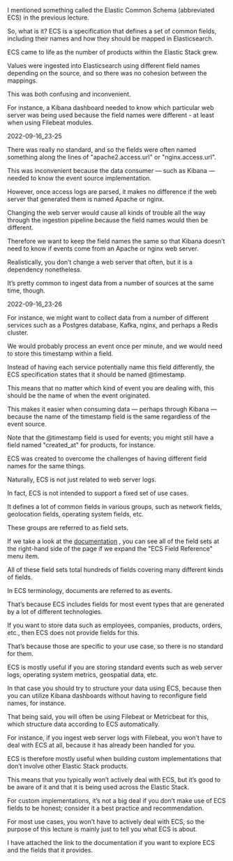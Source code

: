 I mentioned something called the Elastic Common Schema (abbreviated ECS) in the previous lecture.

So, what is it?  ECS is a specification that defines a set of common fields, including their names and  how they should be mapped in Elasticsearch.

ECS came to life as the number of products within the Elastic Stack grew.

Values were ingested into Elasticsearch using different field names depending on the source,  and so there was no cohesion between the mappings.

This was both confusing and inconvenient.

For instance, a Kibana dashboard needed to know which particular web server was being  used because the field names were different - at least when using Filebeat modules.

2022-09-16_23-25

There was really no standard, and so the fields were often named something along the lines  of "apache2.access.url" or "nginx.access.url".

This was inconvenient because the data consumer — such as Kibana — needed to know the  event source implementation.

However, once access logs are parsed, it makes no difference if the web server that generated  them is named Apache or nginx.

Changing the web server would cause all kinds of trouble all the way through the ingestion  pipeline because the field names would then be different.

Therefore we want to keep the field names the same so that Kibana doesn’t need to  know if events come from an Apache or nginx web server.

Realistically, you don’t change a web server that often, but it is a dependency nonetheless.

It’s pretty common to ingest data from a number of sources at the same time, though.

2022-09-16_23-26

For instance, we might want to collect data from a number of different services such as  a Postgres database, Kafka, nginx, and perhaps a Redis cluster.

We would probably process an event once per minute, and we would need to store this timestamp  within a field.

Instead of having each service potentially name this field differently, the ECS specification  states that it should be named @timestamp.

This means that no matter which kind of event you are dealing with, this should be the name  of when the event originated.

This makes it easier when consuming data — perhaps through Kibana — because the name of the  timestamp field is the same regardless of the event source.

Note that the @timestamp field is used for events; you might still have a field named  "created_at" for products, for instance.

ECS was created to overcome the challenges of having different field names for the same things.

Naturally, ECS is not just related to web server logs.

In fact, ECS is not intended to support a fixed set of use cases.

It defines a lot of common fields in various groups, such as network fields, geolocation  fields, operating system fields, etc.

These groups are referred to as field sets.

If we take a look at the [documentation](https://www.elastic.co/guide/en/ecs/current/ecs-reference.html) , you can see all of the field sets at the right-hand  side of the page if we expand the "ECS Field Reference" menu item.

All of these field sets total hundreds of fields covering many different kinds of fields.

In ECS terminology, documents are referred to as events.

That’s because ECS includes fields for most event types that are generated by a lot of  different technologies.

If you want to store data such as employees, companies, products, orders, etc., then ECS  does not provide fields for this.

That’s because those are specific to your use case, so there is no standard for them.

ECS is mostly useful if you are storing standard events such as web server logs, operating  system metrics, geospatial data, etc.

In that case you should try to structure your data using ECS, because then you can utilize  Kibana dashboards without having to reconfigure field names, for instance.

That being said, you will often be using Filebeat or Metricbeat for this, which structure data  according to ECS automatically.

For instance, if you ingest web server logs with Filebeat, you won’t have to deal with  ECS at all, because it has already been handled for you.

ECS is therefore mostly useful when building custom implementations that don’t involve  other Elastic Stack products.

This means that you typically won’t actively deal with ECS, but it’s good to be aware  of it and that it is being used across the Elastic Stack.

For custom implementations, it’s not a big deal if you don’t make use of ECS fields  to be honest; consider it a best practice and recommendation.

For most use cases, you won’t have to actively deal with ECS, so the purpose of this lecture  is mainly just to tell you what ECS is about.

I have attached the link to the documentation if you want to explore ECS and the fields that it provides.

